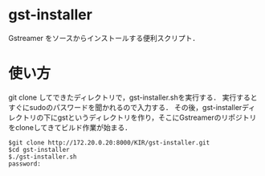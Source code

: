 # gst-installer
Gstreamer をソースからインストールする便利スクリプト．

# 使い方
git clone してできたディレクトリで，gst-installer.shを実行する．
実行するとすぐにsudoのパスワードを聞かれるので入力する．
その後，gst-installerディレクトリの下にgstというディレクトリを作り，そこにGstreamerのリポジトリをcloneしてきてビルド作業が始まる．

```
$git clone http://172.20.0.20:8000/KIR/gst-installer.git
$cd gst-installer
$./gst-installer.sh
password:
```
